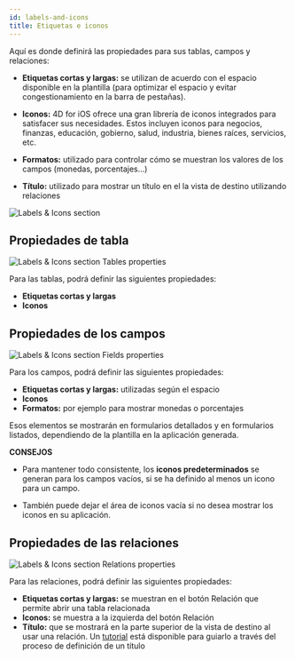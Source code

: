 ```yaml
---
id: labels-and-icons
title: Etiquetas e iconos
---
```


Aquí es donde definirá las propiedades para sus tablas, campos y relaciones:

* **Etiquetas cortas y largas:** se utilizan de acuerdo con el espacio disponible en la plantilla (para optimizar el espacio y evitar congestionamiento en la barra de pestañas).
* **Iconos:** 4D for iOS ofrece una gran librería de iconos integrados para satisfacer sus necesidades. Estos incluyen iconos para negocios, finanzas, educación, gobierno, salud, industria, bienes raíces, servicios, etc.

* **Formatos:** utilizado para controlar cómo se muestran los valores de los campos (monedas, porcentajes...)

* **Título:** utilizado para mostrar un título en el la vista de destino utilizando relaciones

![Labels & Icons section](assets/en/project-editor/Labels-&-icons-section-4D-for-iOS.png)

## Propiedades de tabla

![Labels & Icons section Tables properties](assets/en/project-editor/Tables-properties-Labels-icons-section-4D-for-iOS.png)

Para las tablas, podrá definir las siguientes propiedades:

* **Etiquetas cortas y largas**
* **Iconos**

## Propiedades de los campos

![Labels & Icons section Fields properties](assets/en/project-editor/Fields-properties-Labels-icons-section-4D-for-iOS.png)

Para los campos, podrá definir las siguientes propiedades:

* **Etiquetas cortas y largas:** utilizadas según el espacio
* **Iconos**
* **Formatos:** por ejemplo para mostrar monedas o porcentajes

Esos elementos se mostrarán en formularios detallados y en formularios listados, dependiendo de la plantilla en la aplicación generada.<div class = "tips"> 

**CONSEJOS**

* Para mantener todo consistente, los **iconos predeterminados** se generan para los campos vacíos, si se ha definido al menos un icono para un campo.

* También puede dejar el área de iconos vacía si no desea mostrar los iconos en su aplicación.</div> 

## Propiedades de las relaciones

![Labels & Icons section Relations properties](assets/en/project-editor/Relations-properties-Labels-icons-section-4D-for-iOS.png)

Para las relaciones, podrá definir las siguientes propiedades:

* **Etiquetas cortas y largas:** se muestran en el botón Relación que permite abrir una tabla relacionada
* **Iconos:** se muestra a la izquierda del botón Relación
* **Título:** que se mostrará en la parte superior de la vista de destino al usar una relación. Un [tutorial](one-to-many-relations-title-definition.html) está disponible para guiarlo a través del proceso de definición de un título